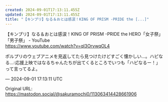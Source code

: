 ```yaml
---
created: 2024-09-01T17:13:11.455Z
updated: 2024-09-01T17:13:11.455Z
title: "【キンプリ】なる＆おとは感涙！KING OF PRISM -PRIDE the [...]"
---
```


<p>【キンプリ】なる＆おとは感涙！KING OF PRISM -PRIDE the HERO「女子祭」「男子祭」 - YouTube<br /><a href="https://www.youtube.com/watch?v=ql3OrvwqOL4" target="_blank" rel="nofollow noopener" translate="no"><span class="invisible">https://www.</span><span class="">youtube.com/watch?v=ql3OrvwqOL4</span><span class="invisible"></span></a></p><p>ポルプリのウェブアニメを見返してたら見つけたけどすごく懐かしい…。ハピなる…💧応援上映ではなるちゃんたちが出てくるところでいつも「ハピなるー！」って言ってるよ。</p>

&mdash; 2024-09-01 17:13:11 UTC

Original URL: https://mastodon.social/@sakuramochi0/113063414428661906
